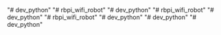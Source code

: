 "# dev_python" 
"# rbpi_wifi_robot" 
"# dev_python" 
"# rbpi_wifi_robot" 
"# dev_python" 
"# rbpi_wifi_robot" 
"# dev_python" 
"# dev_python" 
"# dev_python" 
